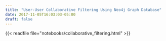 ```yaml
---
title: "User-User Collaborative Filtering Using Neo4j Graph Database"
date: 2017-11-05T16:03:03-05:00
draft: false
---
```

 
{{< readfile file="notebooks/collaborative_filtering.html" >}}

